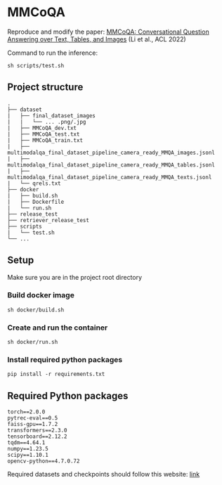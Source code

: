 # MMCoQA

Reproduce and modify the paper: [MMCoQA: Conversational Question Answering over Text, Tables, and Images](https://aclanthology.org/2022.acl-long.290) (Li et al., ACL 2022)

Command to run the inference:
```
sh scripts/test.sh
```

## Project structure

```
.
├── dataset
|   ├── final_dataset_images
|   |   └── ... .png/.jpg
|   ├── MMCoQA_dev.txt
|   ├── MMCoQA_test.txt
|   ├── MMCoQA_train.txt
|   ├── multimodalqa_final_dataset_pipeline_camera_ready_MMQA_images.jsonl
|   ├── multimodalqa_final_dataset_pipeline_camera_ready_MMQA_tables.jsonl
|   ├── multimodalqa_final_dataset_pipeline_camera_ready_MMQA_texts.jsonl
|   └── qrels.txt
├── docker
|   ├── build.sh
|   ├── Dockerfile
|   └── run.sh
├── release_test
├── retriever_release_test
├── scripts
|   └── test.sh
└── ...
```

## Setup

Make sure you are in the project root directory

### Build docker image

`sh docker/build.sh`

### Create and run the container

`sh docker/run.sh`

### Install required python packages

`pip install -r requirements.txt`

## Required Python packages
```
torch==2.0.0
pytrec-eval==0.5
faiss-gpu==1.7.2
transformers==2.3.0
tensorboard==2.12.2
tqdm==4.64.1
numpy==1.23.5
scipy==1.10.1
opencv-python==4.7.0.72
```

Required datasets and checkpoints should follow this website: [link](https://github.com/liyongqi67/MMCoQA)
